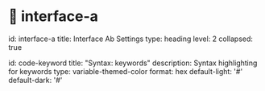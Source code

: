 # 🧠 interface-a

id: interface-a
title: Interface Ab Settings
type: heading
level: 2
collapsed: true

id: code-keyword
title: "Syntax: keywords"
description: Syntax highlighting for keywords
type: variable-themed-color
format: hex
default-light: '#'
default-dark: '#'